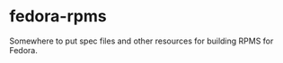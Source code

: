 fedora-rpms
===========

Somewhere to put spec files and other resources for building RPMS for Fedora.

